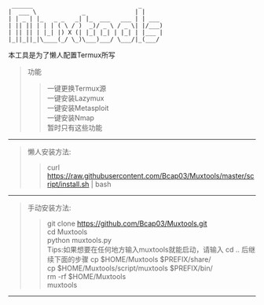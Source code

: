 ```
 ______                              _      
|  ___ \             _              | |     
| | _ | |_   _ _   _| |_  ___   ___ | | ___ 
| || || | | | ( \ / )  _)/ _ \ / _ \| |/___)
| || || | |_| |) X (| |_| |_| | |_| | |___ |
|_||_||_|\____(_/ \_)\___)___/ \___/|_(___/ 

```

本工具是为了懒人配置Termux所写<br>

> 功能<br>
> > 一键更换Termux源<br>
> > 一键安装Lazymux<br>
> > 一键安装Metasploit<br>
> > 一键安装Nmap<br>
> > 暂时只有这些功能<br>

----------------------

> 懒人安装方法:<br>
> > curl https://raw.githubusercontent.com/Bcap03/Muxtools/master/script/install.sh | bash<br>

----------------------

> 手动安装方法:<br>
> > git clone https://github.com/Bcap03/Muxtools.git<br>
> > cd Muxtools<br>
> > python muxtools.py<br>
> > Tips:如果想要在任何地方输入muxtools就能启动，请输入 cd .. 后继续下面的步骤
> > cp $HOME/Muxtools $PREFIX/share/<br>
> > cp $HOME/Muxtools/script/muxtools $PREFIX/bin/<br>
> > rm -rf $HOME/Muxtools<br>
> > muxtools<br>

-----------------------

